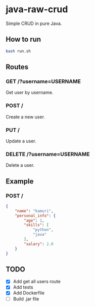 # java-raw-crud

Simple CRUD in pure Java.

## How to run

```bash
bash run.sh
```
## Routes

### GET /?username=USERNAME

Get user by username.

### POST /

Create a new user.

### PUT /

Update a user.

### DELETE /?username=USERNAME

Delete a user.

## Example

### POST /

```json
{
    "name": "kamuri",
    "personal_info": {
        "age": 1,
        "skills": [
            "python",
            "java"
        ],
        "salary": 2.0
    }
}
```
## TODO

- [x] Add get all users route
- [x] Add tests
- [x] Add Dockerfile
- [ ] Build .jar file
